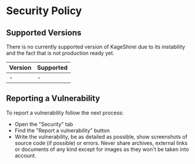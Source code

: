# Security Policy

## Supported Versions

There is no currently supported version of KageShirei due to its instability and the fact that is not production ready yet.

| Version | Supported          |
| ------- | ------------------ |
| -   | - |

## Reporting a Vulnerability

To report a vulnerability follow the next process:
- Open the "Security" tab
- Find the "Report a vulnerability" button
- Write the vulnerability, be as detailed as possible, show screenshots of source code (if possible) or errors. Never share archives, external links or documents of any kind except for images as they won't be taken into account.
